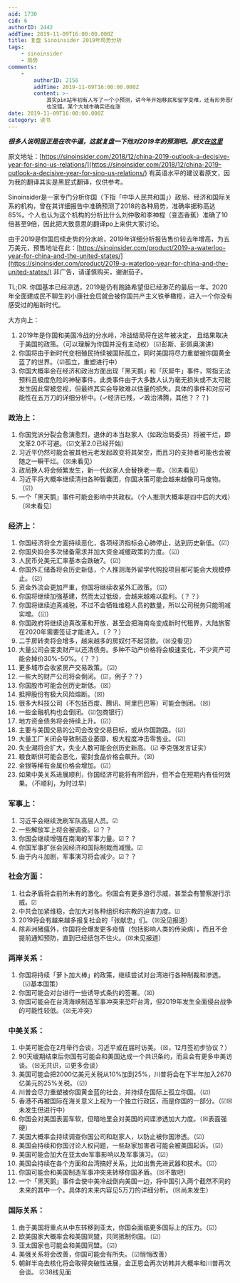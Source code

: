 ```yaml
---
aid: 1730
cid: 6
authorID: 2442
addTime: 2019-11-09T16:00:00.000Z
title: 复盘 Sinoinsider 2019年局势分析
tags:
    - sinoinsider
    - 局势
comments:
    -
        authorID: 2156
        addTime: 2019-11-09T16:00:00.000Z
        content: >-
            其实pin站年初有人写了一个小预测，讲今年开始移民和留学变难，还有形势恶化的会很快，也没看错 去年高善文说房价要涨
            也没错。某个大城市确实还在涨
date: 2019-11-09T16:00:00.000Z
category: 读书
---
```


**_很多人说明居正是在吹牛逼，这就复盘一下他对2019年的预测吧。原文在[这里](https://web.archive.org/web/20191110031550/https://pincong.rocks/article/271)_**

原文地址：[https://sinoinsider.com/2018/12/china-2019-outlook-a-decisive-year-for-sino-us-relations/](https://sinoinsider.com/2018/12/china-2019-outlook-a-decisive-year-for-sino-us-relations/) 有英语水平的建议看原文，因为我的翻译其实是黑屁式翻译，仅供参考。

Sinoinsider是一家专门分析你国（下指「中华人民共和国」）政局、经济和国际关系的机构，曾在其详细报告中准确预测了2018的各种局势，准确率据称高达85%。个人也认为这个机构的分析比什么刘仲敬和李神棍（变态香蕉）准确了10倍甚至9倍，因此把大致意思的翻译po上来供大家讨论。

由于2019是你国后续走势的分水岭，2019年详细分析报告售价较去年增高，为五万美元，预售地址在此：[https://sinoinsider.com/product/2019-a-waterloo-year-for-china-and-the-united-states/](https://sinoinsider.com/product/2019-a-waterloo-year-for-china-and-the-united-states/) 非广告，请谨慎购买，谢谢茄子。

TL;DR. 你国基本已经凉透，2019是仍有跑路希望但已经渺茫的最后一年。2020年全面建成民不聊生的小康社会后就会被你国共产主义铁拳橄榄，进入一个你没有感受过的船新时代。

大方向上：

1.  2019年是你国和美国冷战的分水岭，冷战结局将在这年被决定， 且结果取决于美国的政策。（可以理解为你国并没有主动权）（☑彭斯、彭佩奥演讲）
2.  你国将由于新时代变相殖民持续被国际孤立，同时美国将尽力重塑被你国黄金蓝了的世界。（☑孤立，重塑进行中）
3.  你国大概率会在经济和政治方面出现「黑天鹅」和「灰犀牛」事件，常指无法预料且极度危险的神秘事件。此类事件由于大多数人认为毫无损失或不太可能发生因此常被忽视，但最终其实会导致难以估量的损失。具体的事件和对应可能性在五万刀的详细分析中。(✓经济已残，✓政治沸腾，其他？？？)

### [](#%E6%94%BF%E6%B2%BB%E4%B8%8A)政治上：

1.  你国党派分裂会愈演愈烈，退休的本当赵家人（如政治局委员）将被干烂，即文革2.0不可避。（☑文革2.0已经开始）
2.  习近平仍然可能会被其他元老发起政变将其架空，而且习的支持者可能也会被随之一瞬干烂。（☒未看见）
3.  政局换人将会频繁发生，新一代赵家人会替换老一辈。（☒未看见）
4.  习近平将大概率继续清扫各种智囊团，你国决策可能会越来越像司马废物。（☑）
5.  一个「黑天鹅」事件可能会影响中共政权。（个人推测大概率是四中后的大戏）（☒未看见）

### [](#%E7%BB%8F%E6%B5%8E%E4%B8%8A)经济上：

1.  你国经济将全方面持续恶化，各项经济指标会心肺停止，达到历史新低。（☑）
2.  你国央妈会多次储备需求并加大资金减缓政策的力度。（☑）
3.  人民币兑美元汇率基本会跌破7。（☑）
4.  你国外汇储备将会历史新低，个人推测海外留学代购投项目都可能会大规模停止。（☑）
5.  资金外流会更加严重，你国将继续收紧外汇政策。（☑）
6.  你国将继续加强基建，然而太过低级，会越来越难以盈利。（？？）
7.  你国将继续迫真减税，不过不会牺牲维稳人员的数量，所以公司税务只能明减实增。（☑）
8.  你国政府将继续迫真改革和开放，甚至会把海南岛变成新时代租界，大陆旅客在2020年需要签证才能进入。（？？）
9.  二手房转卖将会增多，越来越多的房奴付不起贷款。（☒没看见）
10.  大量公司会变卖财产以还清债务。多种不动产价格将会极速变化，不少资产可能会掉价30%-50%。（？？）
11.  更多城市会收紧房产交易政策。（☑）
12.  一些大的财产公司将会倒闭。（☑，例子？？）
13.  你国股市可能会创历史新低。（☒）
14.  抵押股份有极大风险熔断。（☒）
15.  很多大科技公司（不包括百度、腾讯、阿里巴巴等）可能会倒闭。（☒）
16.  一些金融机构也会倒闭。（☑包商银行）
17.  地方资金债务将会持续上升。（☑）
18.  主要与美国交易的公司会改变交易目标，或从你国跑路。（☑）
19.  大量工厂关闭会导致制造业萎靡，极大程度冲击零售业。（☑）
20.  失业潮将会扩大，失业人数可能会创历史新高。（☑ 李克强发言证实）
21.  粮食断供可能会恶化，密封食品价格会飙升。（☒）
22.  金银等稀有金属价格会增加。（☑）
23.  如果中美关系进展顺利，你国经济可能将有所回升，但不会在短期内有任何效果。（不顺利，为时过早）

### [](#%E5%86%9B%E4%BA%8B%E4%B8%8A)军事上：

1.  习近平会继续洗刷军队高层人员。☑
2.  一些解放军上将会被调查。☑？？
3.  你国会继续增强在南海的军事力量。☑？？
4.  你国军事扩张会因经济和国际制裁而减慢。☑
5.  由于内斗加剧，军事演习将会减少。☑？？

### [](#%E7%A4%BE%E4%BC%9A%E6%96%B9%E9%9D%A2)社会方面：

1.  社会矛盾将会前所未有的激化。你国会有更多游行示威，甚至会有警察游行示威。☑
2.  中共会加紧维稳，会加大对各种组织和宗教的迫害力度。☑
3.  2019将会有越来越多报复社会的「张献忠」们。（☒没见报道）
4.  除非洲猪瘟外，你国将会爆发更多疫情（包括影响人类的传染病），而且不会提前通知预防，直到已经纸包不住火。（☒未见报道）

### [](#%E4%B8%A4%E5%B2%B8%E5%85%B3%E7%B3%BB)两岸关系：

1.  你国将持续「萝卜加大棒」的政策，继续尝试对台湾进行各种制裁和渗透。（☑基本国策）
2.  你国可能会对台进行一些诱导式条约的签署。（☒）
3.  你国可能会在台湾海峡制造军事冲突来恐吓台湾，但2019年发生全面侵台战争的可能性较低。（☒无冲突）

### [](#%E4%B8%AD%E7%BE%8E%E5%85%B3%E7%B3%BB)中美关系：

1.  中美可能会在2月举行会谈，习近平或在届时访美。（☒，12月签初步协议？）
2.  90天缓期结束后你国有可能会和美国达成一个共识条约，而且会有更多中美访谈。（☒无共识，☑更多会谈）
3.  美国可能会把2000亿美元关税从10%加到25%，川普将会在下半年加入2670亿美元的25%关税。（☑）
4.  川普会尽力重塑被你国黄金蓝的社会，并持续在国际上孤立你国。（☑）
5.  香港不再被国际在海关意义上视为一个独立行政区，而是你国的一部分。（☑☒未发生但进行中）
6.  你国会对美国表面车软，但暗地里会对美国的间谍渗透加大力度。（☒表面强硬）
7.  美国大概率会持续调查你国公司和赵家人，以防止被你国渗透。（☑）
8.  美国会持续和你国讨论人权问题，一些赵家加害者可能会被美国起诉。（☑）
9.  美国可能会加大在亚太de军事影响以及军事演习。（☑）
10.  美国会持续在各个方面和台湾搞好关系，比如出售先进武器和技术。（☑）
11.  你国可能会和美国制造军事冲突来转移你国矛盾。（☒不敢吧）
12.  一个「黑天鹅」事件会使中美冷战倒向美国一边，将中国引入两个截然不同的未来的其中一个。具体的未来内容见5万刀的详细分析。（☒尚未发生）

### [](#%E5%9B%BD%E9%99%85%E5%85%B3%E7%B3%BB)国际关系：

1.  由于美国将重点从中东转移到亚太，你国会面临更多国际上的压力。（☑）
2.  欧美国家大概率会和美国同盟，共同抵制你国。（☑）
3.  亚太国家也可能会和美国同盟。（☑）
4.  美俄关系将会改善，你国可能会有所失。（☑悄悄改善）
5.  朝鲜半岛去核化将会取得突破性进展，金正恩会再次访韩并大概率和川普再次会谈。 ☑38线见面
